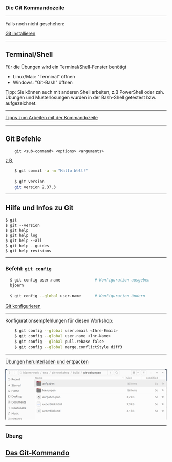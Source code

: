 
### Die Git Kommandozeile


---


Falls noch nicht geschehen:

[Git installieren](/git-workshop/installation/git)


---


## Terminal/Shell

Für die Übungen wird ein Terminal/Shell-Fenster benötigt

 * Linux/Mac: "Terminal" öffnen
 * Windows: "Git-Bash" öffnen

Tipp: Sie können auch mit anderen Shell arbeiten, z.B PowerShell oder zsh.
Übungen und Musterlösungen wurden in der Bash-Shell getestest bzw. aufgezeichnet.


---


[Tipps zum Arbeiten mit der Kommandozeile](/git-workshop/installation/kommandozeile)


---


## Git Befehle

```
    git <sub-command> <options> <arguments>
```

z.B.
```bash
    $ git commit -a -m "Hallo Welt!"

    $ git version
    git version 2.37.3
```

---


## Hilfe und Infos zu Git

 ```
 $ git
 $ git --version
 $ git help
 $ git help log
 $ git help --all
 $ git help --guides
 $ git help revisions
 ```

---

### Befehl: `git config`

```bash
  $ git config user.name               # Konfiguration ausgeben
  bjoern

  $ git config --global user.name      # Konfiguration ändern
```

[Git konfigurieren](/git-workshop/installation/konfigurieren)

---

Konfigurationsempfehlungen für diesen Workshop:

```bash
    $ git config --global user.email <Ihre-Email>
    $ git config --global user.name <Ihr-Name>
    $ git config --global pull.rebase false 
    $ git config --global merge.conflictStyle diff3
```

---


[Übungen herunterladen und entpacken](/git-workshop/installation/uebungen)

![Entpacktes Build-Verzeichnis](build-verzeichnis.png)


---


### Übung

<h2><a href="markdown-git-uebungen/aufgabe-intro-commandline.html" target="_blank">Das Git-Kommando<a></h2>



